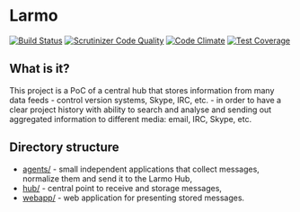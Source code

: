 # Larmo

[![Build Status](https://travis-ci.org/adrianpietka/larmo.svg?branch=master)](https://travis-ci.org/adrianpietka/larmo)
[![Scrutinizer Code Quality](https://scrutinizer-ci.com/g/adrianpietka/larmo/badges/quality-score.png?b=master)](https://scrutinizer-ci.com/g/adrianpietka/larmo/?branch=master)
[![Code Climate](https://codeclimate.com/github/adrianpietka/larmo/badges/gpa.svg)](https://codeclimate.com/github/adrianpietka/larmo)
[![Test Coverage](https://codeclimate.com/github/adrianpietka/larmo/badges/coverage.svg)](https://codeclimate.com/github/adrianpietka/larmo/coverage)

## What is it?
This project is a PoC of a central hub that stores information from many data feeds - control version systems, Skype, IRC, etc. - in order to have a clear project history with ability to search and analyse and sending out aggregated information to different media: email, IRC, Skype, etc.

## Directory structure

* [agents/](https://github.com/adrianpietka/larmo/tree/master/agents) - small independent applications that collect messages, normalize them and send it to the Larmo Hub,
* [hub/](https://github.com/adrianpietka/larmo/tree/master/hub) - central point to receive and storage messages,
* [webapp/](https://github.com/adrianpietka/larmo/tree/master/webapp) - web application for presenting stored messages.
